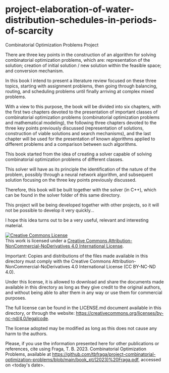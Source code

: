 # project-elaboration-of-water-distribution-schedules-in-periods-of-scarcity

Combinatorial Optimization Problems Project

There are three key points in the construction of an algorithm for solving combinatorial optimization problems, which are: representation of the solution; creation of initial solution / new solution within the feasible space; and conversion mechanism.

In this book I intend to present a literature review focused on these three topics, starting with assignment problems, then going through balancing, routing, and scheduling problems until finally arriving at complex mixed problems.

With a view to this purpose, the book will be divided into six chapters, with the first two chapters devoted to the presentation of important classes of combinatorial optimization problems (combinatorial optimization problems and mathematical modeling), the following three chapters devoted to the three key points previously discussed (representation of solutions, construction of viable solutions and search mechanisms), and the last chapter will be used for the presentation of known algorithms applied to different problems and a comparison between such algorithms.

This book started from the idea of creating a solver capable of solving combinatorial optimization problems of different classes.

This solver will have as its principle the identification of the nature of the problem, possibly through a neural network algorithm, and subsequent solution focusing on the three key points previously discussed.

Therefore, this book will be built together with the solver (in C++), which can be found in the solver folder of this same directory.

This project will be being developed together with other projects, so it will not be possible to develop it very quickly...

I hope this idea turns out to be a very useful, relevant and interesting material.

<a rel="license" href="http://creativecommons.org/licenses/by-nc-nd/4.0/"><img alt="Creative Commons License" style="border-width:0" src="https://i.creativecommons.org/l/by-nc-nd/4.0/88x31.png" /></a><br />This work is licensed under a <a rel="license" href="http://creativecommons.org/licenses/by-nc-nd/4.0/">Creative Commons Attribution-NonCommercial-NoDerivatives 4.0 International License</a>.

Important: Copies and distributions of the files made available in this directory must comply with the Creative Commons Attribution-NonCommercial-NoDerivatives 4.0 International License (CC BY-NC-ND 4.0).

Under this license, it is allowed to download and share the documents made available in this directory as long as they give credit to the original authors, and without being able to alter them in any way or use them for commercial purposes.

The full license can be found in the LICENSE.md document available in this directory, or through the website: https://creativecommons.org/licenses/by-nc-nd/4.0/legalcode.

The license adopted may be modified as long as this does not cause any harm to the authors.

Please, if you use the information presented here for other publications or references, cite using Fraga, T. B. 2023. Combinatorial Optimization Problems, available at https://github.com/tbfraga/project-combinatorial-optimization-problems/blob/main/book_pt/(2023)%20Fraga.pdf, accessed on <today's date>.
